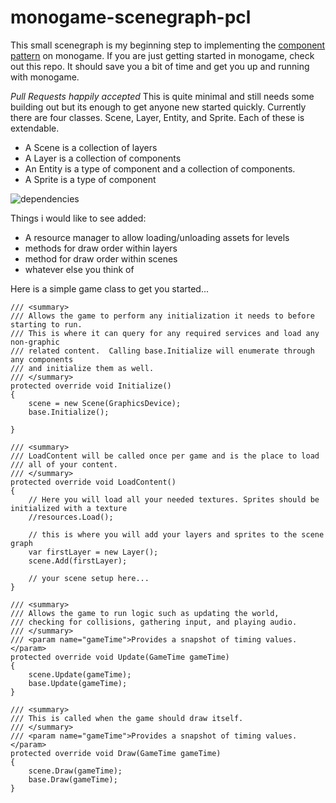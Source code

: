 # monogame-scenegraph-pcl

This small scenegraph is my beginning step to implementing the [component pattern](http://gameprogrammingpatterns.com/component.html)  on monogame. If you are just getting started in monogame, check out this repo. It should save you a bit of time and get you up and running with monogame.

*Pull Requests happily accepted*
This is quite minimal and still needs some building out but its enough to get anyone new started quickly. Currently there are four classes. Scene, Layer, Entity, and Sprite. Each of these is extendable.

* A Scene is a collection of layers
* A Layer is a collection of components
* An Entity is a type of component and a collection of components.
* A Sprite is a type of component

![dependencies](https://github.com/digital-synapse/monogame-scenegraph-pcl/raw/master/assets/TypeDependencies.PNG)

Things i would like to see added:
* A resource manager to allow loading/unloading assets for levels
* methods for draw order within layers
* method for draw order within scenes
* whatever else you think of

Here is a simple game class to get you started...
```
/// <summary>
/// Allows the game to perform any initialization it needs to before starting to run.
/// This is where it can query for any required services and load any non-graphic
/// related content.  Calling base.Initialize will enumerate through any components
/// and initialize them as well.
/// </summary>
protected override void Initialize()
{
    scene = new Scene(GraphicsDevice);
    base.Initialize();

}

/// <summary>
/// LoadContent will be called once per game and is the place to load
/// all of your content.
/// </summary>
protected override void LoadContent()
{
    // Here you will load all your needed textures. Sprites should be initialized with a texture
    //resources.Load();  
    
    // this is where you will add your layers and sprites to the scene graph
    var firstLayer = new Layer();
    scene.Add(firstLayer);

    // your scene setup here...
}

/// <summary>
/// Allows the game to run logic such as updating the world,
/// checking for collisions, gathering input, and playing audio.
/// </summary>
/// <param name="gameTime">Provides a snapshot of timing values.</param>
protected override void Update(GameTime gameTime)
{
    scene.Update(gameTime);            
    base.Update(gameTime);
}

/// <summary>
/// This is called when the game should draw itself.
/// </summary>
/// <param name="gameTime">Provides a snapshot of timing values.</param>
protected override void Draw(GameTime gameTime)
{
    scene.Draw(gameTime);
    base.Draw(gameTime);
}
```

